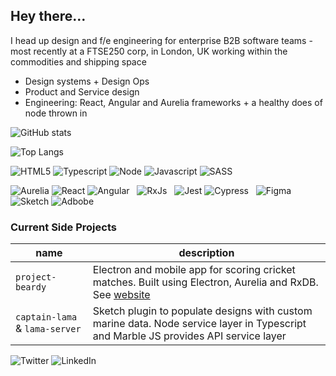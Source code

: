 ## Hey there…

I head up design and f/e engineering for enterprise B2B software teams - most recently at a FTSE250 corp, in London, UK working within the commodities and shipping space

* Design systems + Design Ops
* Product and Service design
* Engineering: React, Angular and Aurelia frameworks + a healthy does of node thrown in

![GitHub stats](https://github-readme-stats.vercel.app/api?username=pete-hotchkiss&count_private=true&show_icons=true&custom_title=Stato%20!&hide=stars)

![Top Langs](https://github-readme-stats.vercel.app/api/top-langs/?username=pete-hotchkiss&layout=compact&count_private=true&exclude_repo=gulp-svg2ttf,jedi-count-files,sassdoc-extras,svg2ttf,gulp-sass-external-variables,sassdoc-example,textcomplete.contenteditable,gulp-svgicons2svgfont,textcomplete,gulp-iconfont,gulp-dynamic-name,sassdoc-extras,textcomplete)


![HTML5](https://img.shields.io/badge/html5-%23E34F26.svg?&style=for-the-badge&logo=html5&logoColor=white) ![Typescript](https://img.shields.io/badge/typescript-%23007ACC.svg?&style=for-the-badge&logo=typescript&logoColor=white) ![Node](https://img.shields.io/badge/node.js-%2343853D.svg?&style=for-the-badge&logo=node.js&logoColor=white) ![Javascript](https://img.shields.io/badge/javascript-%23323330.svg?&style=for-the-badge&logo=javascript&logoColor=%23F7DF1E) ![SASS](https://img.shields.io/badge/SASS-hotpink.svg?&style=for-the-badge&logo=SASS&logoColor=white)

![Aurelia](https://img.shields.io/badge/aurelia-%23FCFCFC.svg?&style=for-the-badge&logo=aurelia&logoColor=ED2B88) ![React](https://img.shields.io/badge/react-%23FCFCFC.svg?&style=for-the-badge&logo=react&logoColor=20232a) ![Angular](https://img.shields.io/badge/angular-%23FCFCFC.svg?&style=for-the-badge&logo=angular&logoColor=DD0031) ‎  ‎ ![RxJs](https://img.shields.io/badge/rxjs-%23FCFCFC.svg?&style=for-the-badge&logo=reactivex&logoColor=B7178C) ‎  ‎ ![Jest](https://img.shields.io/badge/-jest-%23FCFCFC?&style=for-the-badge&logo=jest&logoColor=C21325) ![Cypress](https://img.shields.io/badge/-cypress-%23FCFCFC?&style=for-the-badge&logo=cypress&logoColor=058a5e) ‎  ‎ ![Figma](https://img.shields.io/badge/figma-%23FCFCFC.svg?&style=for-the-badge&logo=figma&logoColor=F24E1E) ![Sketch](https://img.shields.io/badge/Sketch-%23FCFCFC.svg?&style=for-the-badge&logo=Sketch&logoColor=CE9D15) ![Adbobe](https://img.shields.io/badge/adobe-%23FCFCFC.svg?&style=for-the-badge&logo=adobe&logoColor=FF0000)

### Current Side Projects
|name|description|
|---|---|
|`project-beardy`| Electron and mobile app for scoring cricket matches. Built using Electron, Aurelia and RxDB. See [website](http://projectbeardy.app) |
|`captain-lama` & `lama-server`| Sketch plugin to populate designs with custom marine data. Node service layer in Typescript and Marble JS provides API service layer |

![Twitter](https://img.shields.io/badge/@petehotchkiss-%231DA1F2.svg?&style=for-the-badge&logo=Twitter&logoColor=white)
![LinkedIn](https://img.shields.io/badge/linkedin-%230077B5.svg?&style=for-the-badge&logo=linkedin&logoColor=white)
